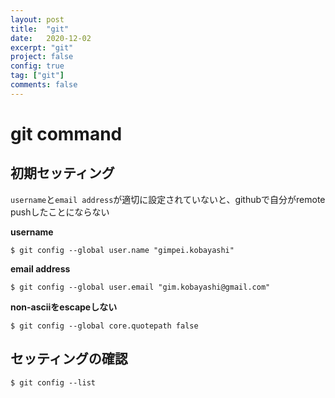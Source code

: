 ```yaml
---
layout: post
title:  "git"
date:   2020-12-02
excerpt: "git"
project: false
config: true
tag: ["git"]
comments: false
---
```


# git command


## 初期セッティング

`username`と`email address`が適切に設定されていないと、githubで自分がremote pushしたことにならない  

**username**
```console
$ git config --global user.name "gimpei.kobayashi"
```

**email address**
```console
$ git config --global user.email "gim.kobayashi@gmail.com"
```

**non-asciiをescapeしない**  
```console
$ git config --global core.quotepath false
```

## セッティングの確認

```console
$ git config --list
```
